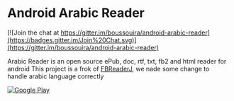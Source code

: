 Android Arabic Reader
=====================

[![Join the chat at https://gitter.im/boussouira/android-arabic-reader](https://badges.gitter.im/Join%20Chat.svg)](https://gitter.im/boussouira/android-arabic-reader)

Arabic Reader is an open source ePub, doc, rtf, txt, fb2 and html reader for android
This project is a frok of [FBReaderJ](https://github.com/geometer/FBReaderJ), we nade some change to handle arabic language correctly 

[![Google Play](https://i.imgur.com/Xc1zlCX.png)](https://play.google.com/store/apps/details?id=net.sourceforge.arabicReader)  
